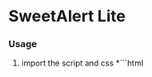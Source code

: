 # SweetAlert Lite

### Usage
1. import the script and css
    *```html
    <link rel="stylesheet" href="style.css">
    <script src="script.js">
    ```